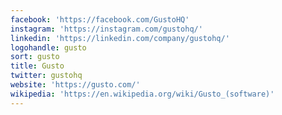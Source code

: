 ```yaml
---
facebook: 'https://facebook.com/GustoHQ'
instagram: 'https://instagram.com/gustohq/'
linkedin: 'https://linkedin.com/company/gustohq/'
logohandle: gusto
sort: gusto
title: Gusto
twitter: gustohq
website: 'https://gusto.com/'
wikipedia: 'https://en.wikipedia.org/wiki/Gusto_(software)'
---
```

